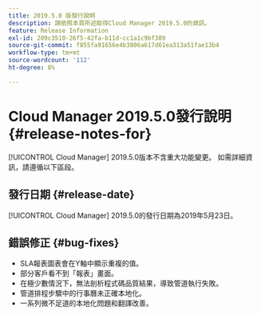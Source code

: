 ```yaml
---
title: 2019.5.0 版發行說明
description: 請依照本頁所述取得Cloud Manager 2019.5.0的資訊。
feature: Release Information
exl-id: 209c3510-26f5-42fa-b11d-cc1a1c9bf389
source-git-commit: f855fa91656e4b3806a617d61ea313a51fae13b4
workflow-type: tm+mt
source-wordcount: '112'
ht-degree: 8%

---
```


# Cloud Manager 2019.5.0發行說明 {#release-notes-for}

[!UICONTROL Cloud Manager] 2019.5.0版本不含重大功能變更。 如需詳細資訊，請遵循以下區段。

## 發行日期 {#release-date}

[!UICONTROL Cloud Manager] 2019.5.0的發行日期為2019年5月23日。


## 錯誤修正 {#bug-fixes}

* SLA報表圖表會在Y軸中顯示重複的值。
* 部分客戶看不到「報表」畫面。
* 在極少數情況下，無法剖析程式碼品質結果，導致管道執行失敗。
* 管道排程步驟中的行事曆未正確本地化。
* 一系列微不足道的本地化問題和翻譯改善。
